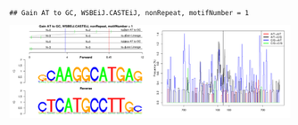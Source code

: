 

```
## Gain AT to GC, WSBEiJ.CASTEiJ, nonRepeat, motifNumber = 1
```

![plot of chunk motifPValues](figure/motifPValues.png) 
  
